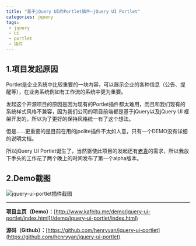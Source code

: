 ```yaml
---
title: "基于jQuery UI的Portlet插件—jQuery UI Portlet"
categories: jquery
tags:
 - jquery
 - ui
 - portlet
 - 插件
---
```


## 1.项目发起原因
Portlet是企业系统中比较重要的一块内容，可以展示企业的各种信息（公告、提醒等），在业务系统例如有工作流的系统中更为重要。

发起这个开源项目的原因是因为现有的Portlet插件都太难用，而且和我们现有的系统样式风格不兼容，因为我们公司的项目前端都是基于jQuery以及jQuery UI 框架开发的，所以为了更好的保持风格统一有了这个想法。

但是……更重要的是目前在用的jpolite插件不太如人意，只有一个DEMO没有详细的说明文档。

所以jQuery UI Portlet诞生了，当然驱使此项目的发起还有[老袁](http://weibo.com/qixunyuan)的需求，所以我放下手头的工作花了两个晚上的时间发布了第一个alpha版本。

## 2.Demo截图

![jquery-ui-portlet插件截图](/files/2012/11/jquery-ui-portlet.png)

----
**项目主页（Demo）：**[http://www.kafeitu.me/demo/jquery-ui-portlet/index.html](/demo/jquery-ui-portlet/index.html)

**源码（Github）：**[https://github.com/henryyan/jquery-ui-portlet](https://github.com/henryyan/jquery-ui-portlet)